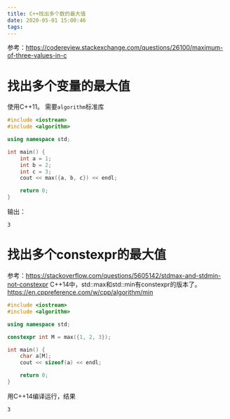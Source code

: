 ```yaml
---
title: C++找出多个数的最大值
date: 2020-05-01 15:00:46
tags:
---
```


参考：<https://codereview.stackexchange.com/questions/26100/maximum-of-three-values-in-c>

# 找出多个变量的最大值
使用C++11。
需要```algorithm```标准库
```cpp
#include <iostream>
#include <algorithm>

using namespace std;

int main() {
	int a = 1;
	int b = 2;
	int c = 3;
	cout << max({a, b, c}) << endl;

	return 0;
}
```
输出：
```
3
```

# 找出多个constexpr的最大值
参考：<https://stackoverflow.com/questions/5605142/stdmax-and-stdmin-not-constexpr>
C++14中，std::max和std::min有constexpr的版本了。
<https://en.cppreference.com/w/cpp/algorithm/min>
```cpp
#include <iostream>
#include <algorithm>

using namespace std;

constexpr int M = max({1, 2, 3});

int main() {
	char a[M];
	cout << sizeof(a) << endl;

	return 0;
}
```
用C++14编译运行，结果
```
3
```
